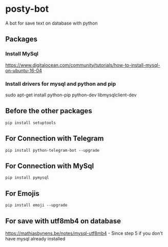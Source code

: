 # posty-bot
A bot for save text on database with python

## Packages

### Install MySql

https://www.digitalocean.com/community/tutorials/how-to-install-mysql-on-ubuntu-16-04

### Install drivers for mysql and python and pip

sudo apt-get install python-pip python-dev libmysqlclient-dev

## Before the other packages
```pip install setuptools```

## For Connection with Telegram
```pip install python-telegram-bot --upgrade```

## For Connection with MySql
```pip install pymysql```

## For Emojis
```pip install emoji --upgrade```

## For save with utf8mb4 on database

https://mathiasbynens.be/notes/mysql-utf8mb4 - Since step 5 if you don't have mysql already installed


